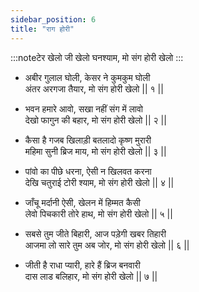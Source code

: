 ```yaml
---
sidebar_position: 6
title: "राग होरी"
---
```


:::noteटेर
खेलो जी खेलो घनश्याम, मो संग होरी खेलो
:::

- अबीर गुलाल घोली, केसर ने कुमकुम घोली <br/>
  अंतर अरगजा तैयार, मो संग होरी खेलो || १ ||

- भवन हमारे आवो, सखा नहीं संग में लावो <br/>
  देखो फागुन की बहार, मो संग होरी खेलो || २ ||

- कैसा है गजब खिलाड़ी बतलादो कृष्ण मुरारी <br/>
  महिमा सुनी ब्रिज माय, मो संग होरी खेलो || ३ ||

- पांवो का पीछे धरना, ऐसी न खिलवत करना<br/>
  देखि चतुराई टोरी श्याम, मो संग होरी खेलो || ४ ||

- जाँचू मर्दानी ऐसी, खेलन में हिम्मत कैसी<br/>
  लेवो पिचकारी तोरे हाथ, मो संग होरी खेलो || ५ ||

- सबसे तुम जीते बिहारी, आज पड़ेगी खबर तिहारी <br/>
  आजमा लो सारे तुम अब जोर, मो संग होरी खेलो || ६ ||

- जीती है राधा प्यारी, हारे हैं ब्रिज बनवारी <br/>
  दास लाड बलिहार, मो संग होरी खेलो || ७ ||
